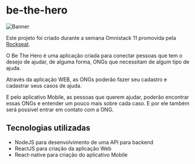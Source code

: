 # be-the-hero
![Banner](https://i.ibb.co/phMsP4J/Capturar.png)

Este projeto foi criado durante a semana Omnistack 11 promovida pela [Rockseat](https://rocketseat.com.br).

O Be The Hero é uma aplicação criada para conectar pessoas que tem o desejo de ajudar, de alguma forma, ONGs que necessitam de algum tipo de ajuda.

Através da aplicação WEB, as ONGs poderão fazer seu cadastro e cadastrar seus casos de ajuda.

E pelo aplicativo Mobile, as pessoas que querem ajudar, poderão encontrar essas ONGs e entender um pouco mais sobre cada caso. E por ele também será possivel entrar em contato com a ONG.

## Tecnologias utilizadas

- NodeJS para desenvolvimento de uma API para backend
- ReactJS para criação da aplicação Web
- React-native para criação do aplicativo Mobile
